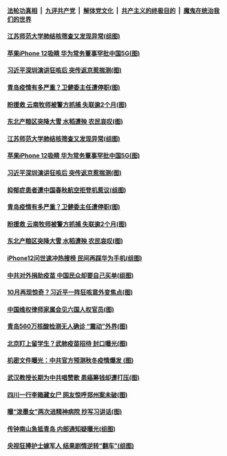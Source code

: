 

####  [法轮功真相](../../../../basic/blob/master/README.md?t=10160731) &nbsp;|&nbsp; [九评共产党](../../../../9ping.md/blob/master/README.md?t=10160731) &nbsp;|&nbsp; [解体党文化](../../../../jtdwh.md/blob/master/README.md?t=10160731)  &nbsp;|&nbsp; [共产主义的终极目的](../../../../gczydzjmd.md/blob/master/README.md?t=10160731) &nbsp;|&nbsp; [魔鬼在统治我们的世界](../../../../mgztzwmdsj.md/blob/master/README.md?t=10160731) 

#### [江苏师范大学肺结核筛查又发现异常(组图)](../pages/p1/949364.md?t=10160731) 

#### [苹果iPhone 12吸睛 华为常务董事罕批中国5G(图)](../pages/p1/949377.md?t=10160731) 

#### [习近平深圳演讲狂咳后 突传返京惹揣测(图)](../pages/p1/949362.md?t=10160731) 

#### [青岛疫情有多严重？卫健委主任遭停职(图)](../pages/p1/949345.md?t=10160731) 

#### [盼援救 云南牧师被警方抓捕 失联逾2个月(图)](../pages/p1/949336.md?t=10160731) 

#### [东北产粮区突降大雪 水稻遭殃 农民哀叹(图)](../pages/p1/949326.md?t=10160731) 

#### [江苏师范大学肺结核筛查又发现异常(组图)](../pages/p1/949364.md?t=10160731) 

#### [苹果iPhone 12吸睛 华为常务董事罕批中国5G(图)](../pages/p1/949377.md?t=10160731) 

#### [习近平深圳演讲狂咳后 突传返京惹揣测(图)](../pages/p1/949362.md?t=10160731) 

#### [抑郁症患者遭中国春秋航空拒登机惹议(组图)](../pages/p1/949343.md?t=10160731) 

#### [青岛疫情有多严重？卫健委主任遭停职(图)](../pages/p1/949345.md?t=10160731) 

#### [盼援救 云南牧师被警方抓捕 失联逾2个月(图)](../pages/p1/949336.md?t=10160731) 

#### [东北产粮区突降大雪 水稻遭殃 农民哀叹(图)](../pages/p1/949326.md?t=10160731) 

#### [iPhone12问世速冲热搜榜 民间再踩华为手机(组图)](../pages/p1/949279.md?t=10160731) 

#### [中共对外捐助疫苗 中国民众却要自己买单(组图)](../pages/p1/949300.md?t=10160731) 

#### [10月再现惊奇？习近平一阵狂咳意外变焦点(图)](../pages/p1/949286.md?t=10160731) 

#### [中国维权律师家属会见六国人权官员(图)](../pages/p1/949256.md?t=10160731) 

#### [青岛560万核酸检测无人确诊 “震动”外界(图)](../pages/p1/949271.md?t=10160731) 

#### [北京盯上留学生？武肺疫苗招待 封口曝光(图)](../pages/p1/949259.md?t=10160731) 

#### [机密文件曝光：中共官方预测秋冬疫情爆发 (图)](../pages/p1/949237.md?t=10160731) 


#### [武汉教授长期为中共唱赞歌 患癌筹钱却遭打压(图)](../pages/p1/949227.md?t=10160731) 

#### [四川一行李箱藏女尸 网友惊呼郑州案未破(图)](../pages/p1/949222.md?t=10160731) 

#### [曝“泼墨女”两次进精神病院 抄写习讲话(图)](../pages/p1/949219.md?t=10160731) 

#### [传钟南山急抵青岛 内部通知疑曝光(组图)](../pages/p1/949214.md?t=10160731) 

#### [央视狂捧护士嫁军人 结果剧情逆转“翻车”(组图)](../pages/p1/949162.md?t=10160731) 

